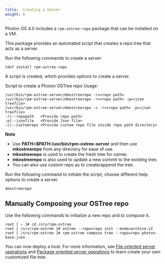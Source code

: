 ```yaml
---
title:  Creating a Server
weight: 6
---
```


Photon OS 4.0 includes a `rpm-ostree-repo` package that can be installed on a VM.

This package provides an automated script that creates a repo tree that acts as a server.

Run the following commands to create a server:

```
tdnf install rpm-ostree-repo
```

A script is created, which provides options to create a server.
<p>Script to create a Photon OSTree repo
Usage: 

```
/usr/bin/rpm-ostree-server/mkostreerepo -r=<repo path> 
/usr/bin/rpm-ostree-server/mkostreerepo -r=<repo path> -p=<json treefile>
/usr/bin/rpm-ostree-server/mkostreerepo -c -r=<repo path> -p=<json treefile>
-r|--repopath   <Provide repo path> 
-p|--jsonfile   <Provide Json file> 
-c|--customrepo <Provide custom repo file inside repo path directory>
```
**Note**

- Use **PATH=$PATH:/usr/bin/rpm-ostree-server** and then use **mkostreerepo** from any directory for ease of use.
- **mkostreerepo** is used to create the fresh tree for ostree.
- **mkostreerepo** is also used to update a new commit to the existing tree.
- You can also use custom repo as to create/append the tree.




Run the following command to initiate the script, choose different help options to create a server.


```
mkostreerepo
```

## Manually Composing your OSTree repo  

Use the following commands to initialize a new repo and to compose it.

```
root [ ~ ]# cd /srv/rpm-ostree
root [ /srv/rpm-ostree ]# ostree --repo=repo init --mode=archive-z2
root [ /srv/rpm-ostree ]# rpm-ostree compose tree --repo=repo photon-base.json
```

You can now deploy a host. For more information, see [File oriented server operations](../file-oriented-server-operations/) and [Package oriented server operations](../package-oriented-server-operations/) to learn create your own customized file tree.